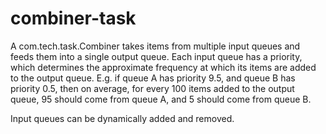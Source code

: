 # combiner-task

A com.tech.task.Combiner takes items from multiple input queues and feeds them into a single output queue. 
Each input queue has a priority, which determines the approximate frequency at which its items are added to the output queue. 
E.g. if queue A has priority 9.5, and queue B has priority 0.5, then on average, 
for every 100 items added to the output queue, 95 should come from queue A, and 5 should come from queue B.

Input queues can be dynamically added and removed.
